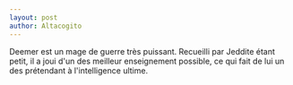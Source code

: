 ```yaml
---
layout: post
author: Altacogito
---
```


Deemer est un mage de guerre très puissant. Recueilli par Jeddite étant petit, il a joui d'un des meilleur enseignement possible, ce qui fait de lui un des prétendant à l'intelligence ultime.